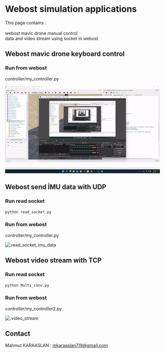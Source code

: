 # Webost simulation applications

This page contains : <br/> <br/>
webost mavic drone manual control <br/>
data and video stream using socket in webost <br/>


## Webost mavic drone keyboard control 

### Run from webost
controller/my_controller.py 

![.manual_control_photo](https://github.com/KARAASLAN-AI/webost/blob/main/images/ezgif.com-gif-maker%20(2).gif)



## Webost send İMU data with UDP

### Run read socket
``` python read_socket.py ```

### Run from webost
controller/my_controller.py

![.read_socket_imu_data](https://github.com/KARAASLAN-AI/webost/blob/main/images/read_cos.gif)


## Webost video stream with TCP 

### Run read socket

```python Multi_conv.py ```

### Run from webost
controller/my_controller2.py

![.video_stream](https://github.com/KARAASLAN-AI/webost/blob/main/images/strea%C3%B6.gif)

## Contact

Mahmut KARAASLAN : mkaraaslan719@gmail.com
